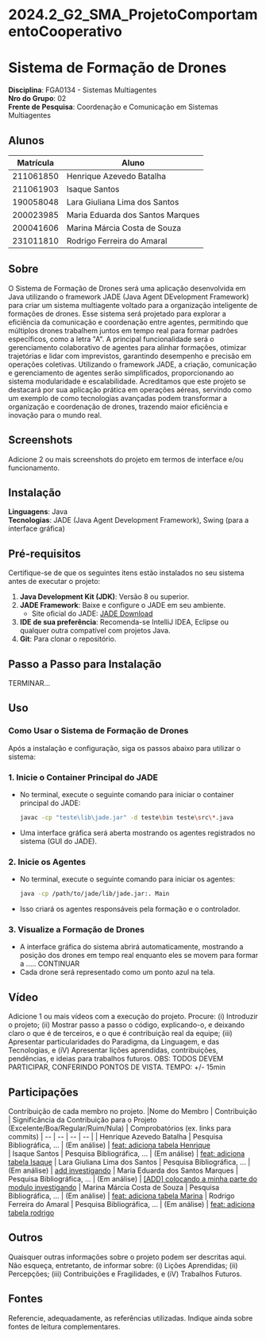 # 2024.2_G2_SMA_ProjetoComportamentoCooperativo

# Sistema de Formação de Drones

**Disciplina**: FGA0134 - Sistemas Multiagentes <br>
**Nro do Grupo**: 02<br>
**Frente de Pesquisa**: Coordenação e Comunicação em Sistemas Multiagentes<br>

## Alunos
|Matrícula | Aluno |
| -- | -- |
| 211061850	| Henrique Azevedo Batalha |	
| 211061903	| Isaque Santos |           		
| 190058048	| Lara Giuliana Lima dos Santos	|
| 200023985	| Maria Eduarda dos Santos Marques	|
| 200041606	| Marina Márcia Costa de Souza	|
| 231011810	| Rodrigo Ferreira do Amaral |

## Sobre 
O Sistema de Formação de Drones será uma aplicação desenvolvida em Java utilizando o framework JADE (Java Agent DEvelopment Framework) para criar um sistema multiagente voltado para a organização inteligente de formações de drones.
Esse sistema será projetado para explorar a eficiência da comunicação e coordenação entre agentes, permitindo que múltiplos drones trabalhem juntos em tempo real para formar padrões específicos, como a letra "A". A principal funcionalidade será o gerenciamento colaborativo de agentes para alinhar formações, otimizar trajetórias e lidar com imprevistos, garantindo desempenho e precisão em operações coletivas.
Utilizando o framework JADE, a criação, comunicação e gerenciamento de agentes serão simplificados, proporcionando ao sistema modularidade e escalabilidade. Acreditamos que este projeto se destacará por sua aplicação prática em operações aéreas, servindo como um exemplo de como tecnologias avançadas podem transformar a organização e coordenação de drones, trazendo maior eficiência e inovação para o mundo real.

## Screenshots
Adicione 2 ou mais screenshots do projeto em termos de interface e/ou funcionamento.

## Instalação 
**Linguagens**: Java<br>
**Tecnologias**: JADE (Java Agent Development Framework), Swing (para a interface gráfica)<br>

## Pré-requisitos  
Certifique-se de que os seguintes itens estão instalados no seu sistema antes de executar o projeto:

1. **Java Development Kit (JDK)**: Versão 8 ou superior.  
2. **JADE Framework**: Baixe e configure o JADE em seu ambiente.  
   - Site oficial do JADE: [JADE Download](http://jade.tilab.com/)  
3. **IDE de sua preferência**: Recomenda-se IntelliJ IDEA, Eclipse ou qualquer outra compatível com projetos Java.  
4. **Git**: Para clonar o repositório.  

## Passo a Passo para Instalação  
TERMINAR...

## Uso 

### **Como Usar o Sistema de Formação de Drones**  

Após a instalação e configuração, siga os passos abaixo para utilizar o sistema:

### **1. Inicie o Container Principal do JADE**
- No terminal, execute o seguinte comando para iniciar o container principal do JADE:  
   ```bash
   javac -cp "teste\lib\jade.jar" -d teste\bin teste\src\*.java
- Uma interface gráfica será aberta mostrando os agentes registrados no sistema (GUI do JADE).

### **2. Inicie os Agentes**
- No terminal, execute o seguinte comando para iniciar os agentes:
   ```bash
   java -cp /path/to/jade/lib/jade.jar:. Main
- Isso criará os agentes responsáveis pela formação e o controlador.

### **3. Visualize a Formação de Drones**
- A interface gráfica do sistema abrirá automaticamente, mostrando a posição dos drones em tempo real enquanto eles se movem para formar a ..... CONTINUAR
- Cada drone será representado como um ponto azul na tela.

## Vídeo
Adicione 1 ou mais vídeos com a execução do projeto.
Procure: 
(i) Introduzir o projeto;
(ii) Mostrar passo a passo o código, explicando-o, e deixando claro o que é de terceiros, e o que é contribuição real da equipe;
(iii) Apresentar particularidades do Paradigma, da Linguagem, e das Tecnologias, e
(iV) Apresentar lições aprendidas, contribuições, pendências, e ideias para trabalhos futuros.
OBS: TODOS DEVEM PARTICIPAR, CONFERINDO PONTOS DE VISTA.
TEMPO: +/- 15min

## Participações
Contribuição de cada membro no projeto.
|Nome do Membro | Contribuição | Significância da Contribuição para o Projeto (Excelente/Boa/Regular/Ruim/Nula) | Comprobatórios (ex. links para commits)
| -- | -- | -- | -- |
| Henrique Azevedo Batalha | Pesquisa Bibliográfica, ... | (Em análise) | [feat: adiciona tabela Henrique](https://github.com/UnBSMA2024-2/Grupo2/commit/2778438a0e7b4aaa28cd22370d2e5d1438fa9abd)   
| Isaque Santos | Pesquisa Bibliográfica, ... | (Em análise) | [feat: adiciona tabela Isaque](https://github.com/UnBSMA2024-2/Grupo2/commit/94a399841ad71ae5cc8895b9d7c1b83a695d779a)
| Lara Giuliana Lima dos Santos | Pesquisa Bibliográfica, ... | (Em análise) | [add investigando](https://github.com/UnBSMA2024-2/Grupo2/commit/0307239ddbd7bd0ea3f9b1b485dc5fbdee0b62c3)
| Maria Eduarda dos Santos Marques | Pesquisa Bibliográfica, ... | (Em análise) | [[ADD] colocando a minha parte do modulo investigando](https://github.com/UnBSMA2024-2/Grupo2/commit/4442fcf62e2af67e83922962c93a6663eeead0d9)
| Marina Márcia Costa de Souza | Pesquisa Bibliográfica, ... | (Em análise) | [feat: adiciona tabela Marina](https://github.com/UnBSMA2024-2/Grupo2/commit/ecefa0122d264e772d945338acd4a8e6a89c9baf)
| Rodrigo Ferreira do Amaral | Pesquisa Bibliográfica, ... | (Em análise) | [feat: adiciona tabela rodrigo](https://github.com/UnBSMA2024-2/Grupo2/commit/7ca8d88d98676179415465102c805f7ab6daadf4)

## Outros 
Quaisquer outras informações sobre o projeto podem ser descritas aqui. Não esqueça, entretanto, de informar sobre:
(i) Lições Aprendidas;
(ii) Percepções;
(iii) Contribuições e Fragilidades, e
(iV) Trabalhos Futuros.

## Fontes
Referencie, adequadamente, as referências utilizadas.
Indique ainda sobre fontes de leitura complementares.
